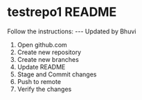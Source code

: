# testrepo1 README
Follow the instructions:
--- Updated by Bhuvi
1. Open github.com
2. Create new repository
3. Create new branches
4. Update README 
5. Stage and Commit changes
6. Push to remote
7. Verify the changes


